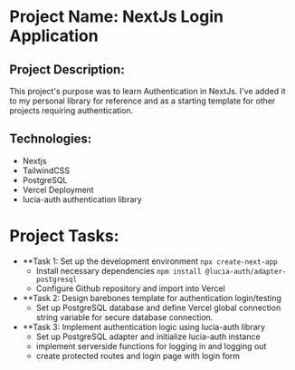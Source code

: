 # Project Name: NextJs Login Application

## Project Description: 
This project's purpose was to learn Authentication in NextJs. I've added it to my personal library for reference and as a starting template for other projects requiring authentication. 

## Technologies: 
- Nextjs
- TailwindCSS
- PostgreSQL
- Vercel Deployment
- lucia-auth authentication library

# Project Tasks: 
- **Task 1: Set up the development environment `npx create-next-app`
  - Install necessary dependencies `npm install @lucia-auth/adapter-postgresql`
  - Configure Github repository and import into Vercel
- **Task 2: Design barebones template for authentication login/testing
  - Set up PostgreSQL database and define Vercel global connection string variable for secure database connection.
- **Task 3: Implement authentication logic using lucia-auth library
  - Set up PostgreSQL adapter and initialize lucia-auth instance
  - implement serverside functions for logging in and logging out
  - create protected routes and login page with login form
